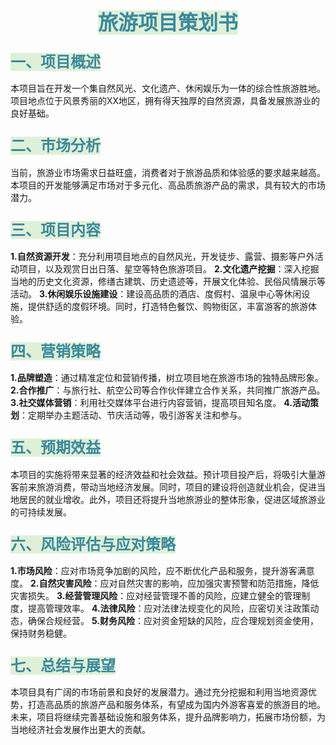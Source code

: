 # <center><font size = "6"><font color="3c899c"><font class="dff0d8" style="background-color:#dff0d8">旅游项目策划书</font></font></font></center>

### <font color="3c899c"><font size = "5"><font class="dff0d8" style="background-color:#dff0d8">一、项目概述</font></font></font>

本项目旨在开发一个集自然风光、文化遗产、休闲娱乐为一体的综合性旅游胜地。项目地点位于风景秀丽的XX地区，拥有得天独厚的自然资源，具备发展旅游业的良好基础。

### <font color="3c899c"><font size = "5"><font class="dff0d8" style="background-color:#dff0d8">二、市场分析</font></font></font>

当前，旅游业市场需求日益旺盛，消费者对于旅游品质和体验感的要求越来越高。本项目的开发能够满足市场对于多元化、高品质旅游产品的需求，具有较大的市场潜力。

### <font color="3c899c"><font size = "5"><font class="dff0d8" style="background-color:#dff0d8">三、项目内容</font></font></font>

**1.自然资源开发**：充分利用项目地点的自然风光，开发徒步、露营、摄影等户外活动项目，以及观赏日出日落、星空等特色旅游项目。
**2.文化遗产挖掘**：深入挖掘当地的历史文化资源，修缮古建筑、历史遗迹等，开展文化体验、民俗风情展示等活动。
**3.休闲娱乐设施建设**：建设高品质的酒店、度假村、温泉中心等休闲设施，提供舒适的度假环境。同时，打造特色餐饮、购物街区，丰富游客的旅游体验。

### <font color="3c899c"><font size = "5"><font class="dff0d8" style="background-color:#dff0d8">四、营销策略</font></font></font>

**1.品牌塑造**：通过精准定位和营销传播，树立项目地在旅游市场的独特品牌形象。
**2.合作推广**：与旅行社、航空公司等合作伙伴建立合作关系，共同推广旅游产品。
**3.社交媒体营销**：利用社交媒体平台进行内容营销，提高项目知名度。
**4.活动策划**：定期举办主题活动、节庆活动等，吸引游客关注和参与。

### <font color="3c899c"><font size = "5"><font class="dff0d8" style="background-color:#dff0d8">五、预期效益</font></font></font>

本项目的实施将带来显著的经济效益和社会效益。预计项目投产后，将吸引大量游客前来旅游消费，带动当地经济发展。同时，项目的建设将创造就业机会，促进当地居民的就业增收。此外，项目还将提升当地旅游业的整体形象，促进区域旅游业的可持续发展。

### <font color="3c899c"><font size = "5"><font class="dff0d8" style="background-color:#dff0d8">六、风险评估与应对策略</font></font></font>

**1.市场风险**：应对市场竞争加剧的风险，应不断优化产品和服务，提升游客满意度。
**2.自然灾害风险**：应对自然灾害的影响，应加强灾害预警和防范措施，降低灾害损失。
**3.经营管理风险**：应对经营管理不善的风险，应建立健全的管理制度，提高管理效率。
**4.法律风险**：应对法律法规变化的风险，应密切关注政策动态，确保合规经营。
**5.财务风险**：应对资金短缺的风险，应合理规划资金使用，保持财务稳健。

### <font color="3c899c"><font size = "5"><font class="dff0d8" style="background-color:#dff0d8">七、总结与展望</font></font></font>

本项目具有广阔的市场前景和良好的发展潜力。通过充分挖掘和利用当地资源优势，打造高品质的旅游产品和服务体系，有望成为国内外游客喜爱的旅游目的地。未来，项目将继续完善基础设施和服务体系，提升品牌影响力，拓展市场份额，为当地经济社会发展作出更大的贡献。
